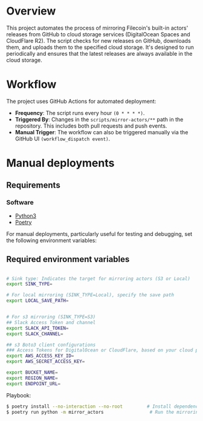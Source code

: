 # Overview
This project automates the process of mirroring Filecoin's built-in actors' releases from GitHub to cloud storage services (DigitalOcean Spaces and CloudFlare R2). The script checks for new releases on GitHub, downloads them, and uploads them to the specified cloud storage. It's designed to run periodically and ensures that the latest releases are always available in the cloud storage.


# Workflow

The project uses GitHub Actions for automated deployment:

- **Frequency**: The script runs every hour `(0 * * * *)`.
- **Triggered By**: Changes in the `scripts/mirror-actors/**` path in the repository. This includes both pull requests and push events.
- **Manual Trigger**: The workflow can also be triggered manually via the GitHub UI `(workflow_dispatch event)`.

# Manual deployments

## Requirements

### Software

* [Python3](https://www.python.org/downloads/)
* [Poetry](https://python-poetry.org/docs/)

For manual deployments, particularly useful for testing and debugging, set the following environment variables:

## Required environment variables

```bash

# Sink type: Indicates the target for mirroring actors (S3 or Local)
export SINK_TYPE=

# For local mirroring (SINK_TYPE=Local), specify the save path
export LOCAL_SAVE_PATH=


# For s3 mirroring (SINK_TYPE=S3)
## Slack Access Token and channel
export SLACK_API_TOKEN=
export SLACK_CHANNEL=

## s3 Boto3 client configurations
### Access Tokens for DigitalOcean or CloudFlare, based on your cloud preference
export AWS_ACCESS_KEY_ID=
export AWS_SECRET_ACCESS_KEY=

export BUCKET_NAME=
export REGION_NAME=
export ENDPOINT_URL=

```


Playbook:

```bash
$ poetry install --no-interaction --no-root         # Install dependencies
$ poetry run python -m mirror_actors                 # Run the mirroring script
```
